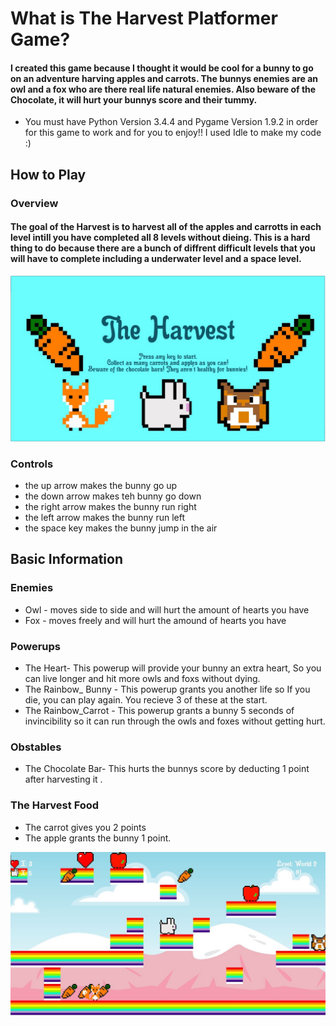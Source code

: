 # What is The Harvest Platformer Game?
#### I created this game because I thought it would be cool for a bunny to go on an adventure harving apples and carrots. The bunnys enemies are an owl and a fox who are there real life natural enemies. Also beware of the Chocolate, it will hurt your bunnys score and their tummy.


 * You must have Python Version 3.4.4 and Pygame Version 1.9.2 in order for this game to work and for you to enjoy!! I used Idle to make my code :)


## How to Play

### Overview

#### The goal of the Harvest is to harvest all of the apples and carrotts in each level intill you have completed all 8 levels without dieing. This is a hard thing to do because there are a bunch of diffrent difficult levels that you will have to complete including a underwater level and a space level. 

![Capture2](/Capture3.JPG)

### Controls

* the up arrow makes the bunny go up
* the down arrow makes teh bunny go down
* the right arrow makes the bunny run right
* the left arrow makes the bunny run left
* the space key makes the bunny jump in the air 


## Basic Information

 ### Enemies 

 * Owl - moves side to side and will hurt the amount of hearts you have
 * Fox - moves freely and will hurt the amound of hearts you have
 
 ### Powerups
 
 * The Heart-  This powerup will provide your bunny an extra heart, So you can live longer and hit more owls and foxs without dying. 
 * The Rainbow_ Bunny - This powerup grants you another life so If you die, you can play again. You recieve 3 of these at the start.
 * The Rainbow_Carrot - This powerup grants a bunny 5 seconds of invincibility so it can run through the owls and foxes without getting hurt. 
 
 ### Obstables 
 
 * The Chocolate Bar- This hurts the bunnys score by deducting 1 point after harvesting it . 
 
 ### The Harvest Food
 
 * The carrot gives you 2 points
 * The apple grants the bunny 1 point. 
 
 
![Capture1](/Capture1.JPG)







